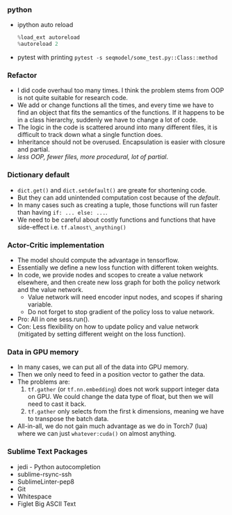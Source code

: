### python
- ipython auto reload

    ```python
    %load_ext autoreload
    %autoreload 2
    ```
- pytest with printing `pytest -s seqmodel/some_test.py::Class::method`


### Refactor
- I did code overhaul too many times. I think the problem stems from OOP is not quite
  suitable for research code.
- We add or change functions all the times, and every time we have to find
  an object that fits the semantics of the functions. If it happens to be in a class
  hierarchy, suddenly we have to change a lot of code.
- The logic in the code is scattered around into many different files, it is difficult
  to track down what a single function does.
- Inheritance should not be overused. Encapsulation is easier with closure and partial.
- *less OOP, fewer files, more procedural, lot of partial*.


### Dictionary default
- `dict.get()` and `dict.setdefault()` are greate for shortening code.
- But they can add unintended computation cost because of the *default*.
- In many cases such as creating a tuple, those functions will run faster than
  having `if: ... else: ...`.
- We need to be careful about costly functions and functions that have side-effect
  i.e. `tf.almost\_anything()`


### Actor-Critic implementation
- The model should compute the advantage in tensorflow.
- Essentially we define a new loss function with different token weights.
- In code, we provide nodes and scopes to create a value network elsewhere, and then
  create new loss graph for both the policy network and the value network.
  - Value network will need encoder input nodes, and scopes if sharing variable.
  - Do not forget to stop gradient of the policy loss to value network.
- Pro: All in one sess.run().
- Con: Less flexibility on how to update policy and value network
  (mitigated by setting different weight on the loss function).


### Data in GPU memory
- In many cases, we can put all of the data into GPU memory.
- Then we only need to feed in a position vector to gather the data.
- The problems are:
    1. `tf.gather` (or `tf.nn.embedding`) does not work support integer data on GPU.
       We could change the data type of float, but then we will need to cast it back.
    2. `tf.gather` only selects from the first k dimensions, meaning we have to transpose
       the batch data.
- All-in-all, we do not gain much advantage as we do in Torch7 (lua)
  where we can just `whatever:cuda()` on almost anything.


### Sublime Text Packages
- jedi - Python autocompletion
- sublime-rsync-ssh
- SublimeLinter-pep8
- Git
- Whitespace
- Figlet Big ASCII Text
